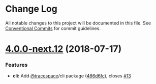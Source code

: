 # Change Log

All notable changes to this project will be documented in this file.
See [Conventional Commits](https://conventionalcommits.org) for commit guidelines.

<a name="4.0.0-next.12"></a>
# [4.0.0-next.12](https://github.com/tracespace/tracespace/compare/v4.0.0-next.11...v4.0.0-next.12) (2018-07-17)


### Features

* **cli:** Add [@tracespace](https://github.com/tracespace)/cli package ([486d6fc](https://github.com/tracespace/tracespace/commit/486d6fc)), closes [#13](https://github.com/tracespace/tracespace/issues/13)
